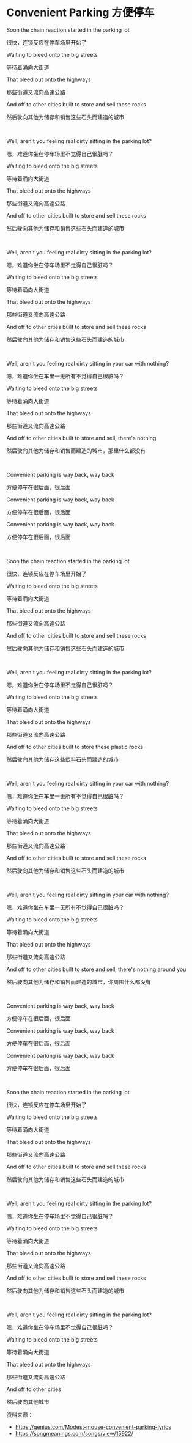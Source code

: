 # Convenient Parking 方便停车

Soon the chain reaction started in the parking lot

很快，连锁反应在停车场里开始了

Waiting to bleed onto the big streets

等待着涌向大街道

That bleed out onto the highways

那些街道又流向高速公路

And off to other cities built to store and sell these rocks

然后驶向其他为储存和销售这些石头而建造的城市

<br>

Well, aren't you feeling real dirty sitting in the parking lot?

嗯，难道你坐在停车场里不觉得自己很脏吗？

Waiting to bleed onto the big streets

等待着涌向大街道

That bleed out onto the highways

那些街道又流向高速公路

And off to other cities built to store and sell these rocks

然后驶向其他为储存和销售这些石头而建造的城市

<br>

Well, aren't you feeling real dirty sitting in the parking lot?

嗯，难道你坐在停车场里不觉得自己很脏吗？

Waiting to bleed onto the big streets

等待着涌向大街道

That bleed out onto the highways

那些街道又流向高速公路

And off to other cities built to store and sell these rocks

然后驶向其他为储存和销售这些石头而建造的城市

<br>

Well, aren't you feeling real dirty sitting in your car with nothing?

嗯，难道你坐在车里一无所有不觉得自己很脏吗？

Waiting to bleed onto the big streets

等待着涌向大街道

That bleed out onto the highways

那些街道又流向高速公路

And off to other cities built to store and sell, there's nothing

然后驶向其他为储存和销售而建造的城市，那里什么都没有

<br>

Convenient parking is way back, way back

方便停车在很后面，很后面

Convenient parking is way back, way back

方便停车在很后面，很后面

Convenient parking is way back, way back

方便停车在很后面，很后面

<br>

Soon the chain reaction started in the parking lot

很快，连锁反应在停车场里开始了

Waiting to bleed onto the big streets

等待着涌向大街道

That bleed out onto the highways

那些街道又流向高速公路

And off to other cities built to store and sell these rocks

然后驶向其他为储存和销售这些石头而建造的城市

<br>

Well, aren't you feeling real dirty sitting in the parking lot?

嗯，难道你坐在停车场里不觉得自己很脏吗？

Waiting to bleed onto the big streets

等待着涌向大街道

That bleed out onto the highways

那些街道又流向高速公路

And off to other cities built to store these plastic rocks

然后驶向其他为储存这些塑料石头而建造的城市

<br>

Well, aren't you feeling real dirty sitting in your car with nothing?

嗯，难道你坐在车里一无所有不觉得自己很脏吗？

Waiting to bleed onto the big streets

等待着涌向大街道

That bleed out onto the highways

那些街道又流向高速公路

And off to other cities built to store and sell these rocks

然后驶向其他为储存和销售这些石头而建造的城市

<br>

Well, aren't you feeling real dirty sitting in your car with nothing?

嗯，难道你坐在车里一无所有不觉得自己很脏吗？

Waiting to bleed onto the big streets

等待着涌向大街道

That bleed out onto the highways

那些街道又流向高速公路

And off to other cities built to store and sell, there's nothing around you

然后驶向其他为储存和销售而建造的城市，你周围什么都没有

<br>

Convenient parking is way back, way back

方便停车在很后面，很后面

Convenient parking is way back, way back

方便停车在很后面，很后面

Convenient parking is way back, way back

方便停车在很后面，很后面

<br>

Soon the chain reaction started in the parking lot

很快，连锁反应在停车场里开始了

Waiting to bleed onto the big streets

等待着涌向大街道

That bleed out onto the highways

那些街道又流向高速公路

And off to other cities built to store and sell these rocks

然后驶向其他为储存和销售这些石头而建造的城市

<br>

Well, aren't you feeling real dirty sitting in the parking lot?

嗯，难道你坐在停车场里不觉得自己很脏吗？

Waiting to bleed onto the big streets

等待着涌向大街道

That bleed out onto the highways

那些街道又流向高速公路

And off to other cities built to store and sell these rocks

然后驶向其他为储存和销售这些石头而建造的城市

<br>

Well, aren't you feeling real dirty sitting in the parking lot?

嗯，难道你坐在停车场里不觉得自己很脏吗？

Waiting to bleed onto the big streets

等待着涌向大街道

That bleed out onto the highways

那些街道又流向高速公路

And off to other cities

然后驶向其他城市



资料来源：
- https://genius.com/Modest-mouse-convenient-parking-lyrics
- https://songmeanings.com/songs/view/15922/
